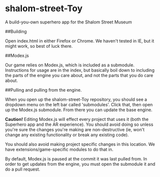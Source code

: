 shalom-street-Toy
=================

A build-you-own superhero app for the Shalom Street Museum

##Building

Open index.html in either Firefox or Chrome.  We haven't tested in IE, but it might work, so best of luck there.


##Modex.js

Our game relies on Modex.js, which is included as a submodule.  Instructions for usage are in the index, but basically boil down to including the parts of the engine you care about, and not the parts that you do care about.

##Pulling and pulling from the engine.

When you open up the shalom-street-Toy repository, you should see a dropdown menu on the left bar called 'submodules'.  Click that, then open up the Modex.js submodule.  From there you can update the base engine.

**Caution!** Editing Modex.js will effect every project that uses it (both the Superhero app and the AR experience).  You should avoid doing so unless you're sure the changes you're making are non-destructive (ie, won't change any existing functionality or break any existing code).

You should also avoid making project specific changes in this location.  We have extensions/game-specific modules to do that in.

By default, Modex.js is paused at the commit it was last pulled from.  In order to get updates from the engine, you must open the submodule it and do a pull request.
